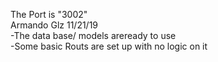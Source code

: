 
The Port is "3002"<br>
Armando Glz 11/21/19<br>
-The data base/ models areready to use<br>
-Some basic Routs are set up with no logic on it<br>
